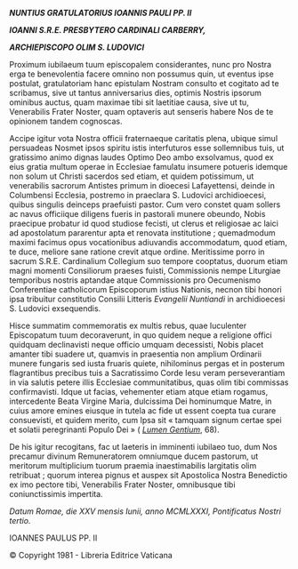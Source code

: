 ***NUNTIUS GRATULATORIUS IOANNIS PAULI PP. II***

***IOANNI S.R.E. PRESBYTERO CARDINALI CARBERRY,***

***ARCHIEPISCOPO OLIM S. LUDOVICI***

Proximum iubilaeum tuum episcopalem considerantes, nunc pro Nostra erga te benevolentia facere omnino non possumus quin, ut eventus ipse postulat, gratulatoriam hanc epistulam Nostram consulto et cogitato ad te scribamus, sive ut tantus anniversarius dies, optimis Nostris ipsorum ominibus auctus, quam maximae tibi sit laetitiae causa, sive ut tu, Venerabilis Frater Noster, quam optaveris aut senseris habere Nos de te opinionem tandem cognoscas.

Accipe igitur vota Nostra officii fraternaeque caritatis plena, ubique simul persuadeas Nosmet ipsos spiritu istis interfuturos esse sollemnibus tuis, ut gratissimo animo dignas laudes Optimo Deo ambo exsolvamus, quod ex eius gratia multum operae in Ecclesiae famulatu insumere potueris idemque non solum ut Christi sacerdos sed etiam, et quidem potissimum, ut venerabilis sacrorum Antistes primum in dioecesi Lafayettensi, deinde in Columbensi Ecclesia, postremo in praeclara S. Ludovici archidioecesi, quibus singulis deinceps praefuisti pastor. Cum vero constet quam sollers ac navus officiique diligens fueris in pastorali munere obeundo, Nobis praecipue probatur id quod studiose fecisti, ut clerus et religiosae ac laici ad apostolatum pararentur apta et renovata institutione ; quemadmodum maximi facimus opus vocationibus adiuvandis accommodatum, quod etiam, te duce, meliore sane ratione crevit atque ordine. Meritissime porro in sacrum S.R.E. Cardinalium Collegium suo tempore cooptatus, duorum etiam magni momenti Consiliorum praeses fuisti, Commissionis nempe Liturgiae temporibus nostris aptandae atque Commissionis pro Oecumenismo Conferentiae catholicorum Episcoporum istius Nationis, necnon tibi honori ipsa tribuitur constitutio Consilii Litteris *Evangelii Nuntiandi* in archidioecesi S. Ludovici exsequendis.

Hisce summatim commemoratis ex multis rebus, quae luculenter Episcopatum tuum decoraverunt, in quo quidem neque a religione offici quidquam declinavisti neque officio umquam decessisti, Nobis placet amanter tibi suadere ut, quamvis in praesentia non amplium Ordinarii munere fungaris sed iusta fruaris quiete, nihilominus pergas et in posterum flagrantibus precibus tuis a Sacratissimo Corde Iesu veram perseverantiam in via salutis petere illis Ecclesiae communitatibus, quas olim tibi commissas confirmavisti. Idque ut facias, vehementer etiam atque etiam rogamus, intercedente Beata Virgine Maria, dulcissima Dei hominumque Matre, in cuius amore emines eiusque in tutela ac fide ut essent coepta tua curare consuevisti, et quidem merito, cum Ipsa sit « tamquam signum certae spei et solatii peregrinanti Populo Dei » ( *[Lumen Gentium](http://www.vatican.va/archive/hist_councils/ii_vatican_council/documents/vat-ii_const_19641121_lumen-gentium_lt.html)*, 68).

De his igitur recogitans, fac ut laeteris in imminenti iubilaeo tuo, dum Nos precamur divinum Remuneratorem omniumque ducem pastorum, ut meritorum multiplicium tuorum praemia inaestimabilis largitatis olim retribuat ; quorum interea pignus et auspex sit Apostolica Nostra Benedictio ex imo pectore tibi, Venerabilis Frater Noster, omnibusque tibi coniunctissimis impertita.

*Datum Romae, die XXV mensis Iunii, anno MCMLXXXI, Pontificatus Nostri tertio.*

IOANNES PAULUS PP. II

© Copyright 1981 - Libreria Editrice Vaticana